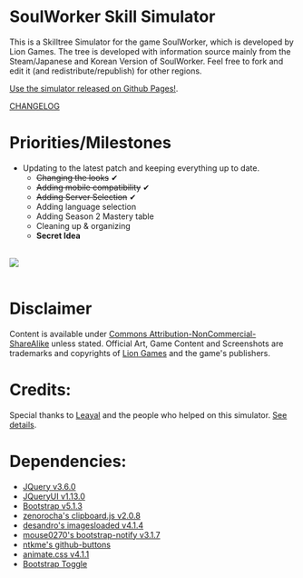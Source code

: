 # SoulWorker Skill Simulator
This is a Skilltree Simulator for the game SoulWorker, which is developed by Lion Games.
The tree is developed with information source mainly from the Steam/Japanese and Korean Version of SoulWorker. Feel free to fork and edit it (and redistribute/republish) for other regions.

[Use the simulator released on Github Pages!](https://eden333.github.io/swskillsimu/).

[CHANGELOG](https://github.com/Eden333/swskillsimu/blob/master/CHANGELOG)

# Priorities/Milestones
- Updating to the latest patch and keeping everything up to date.
  - ~~Changing the looks~~ ✔
  - ~~Adding mobile compatibility~~ ✔
  - ~~Adding Server Selection~~ ✔
  - Adding language selection
  - Adding Season 2 Mastery table
  - Cleaning up & organizing
  - **Secret Idea**

<br><a href="https://www.buymeacoffee.com/Eden333"><img src="https://img.buymeacoffee.com/button-api/?text=Buy me a pizza&emoji=🍕&slug=Eden333&button_colour=ff76ac&font_colour=ffffff&font_family=Lato&outline_colour=FFDCE9&coffee_colour=FFDD00" /></a><br><br>

# Disclaimer
Content is available under [Commons Attribution-NonCommercial-ShareAlike](https://creativecommons.org/licenses/by-nc-sa/3.0/) unless stated.
Official Art, Game Content and Screenshots are trademarks and copyrights of [Lion Games](http://www.liongames.co.kr/Front/) and the game's publishers.

# Credits:
Special thanks to [Leayal](https://github.com/Leayal) and the people who helped on this simulator. [See details](https://eden333.github.io/swskillsimu/).

# Dependencies:
- [JQuery v3.6.0](https://jquery.com)
- [JQueryUI v1.13.0](https://jqueryui.com)
- [Bootstrap v5.1.3](https://getbootstrap.com/docs/5.1/getting-started/introduction)
- [zenorocha's clipboard.js v2.0.8](https://github.com/zenorocha/clipboard.js)
- [desandro's imagesloaded v4.1.4](https://github.com/desandro/imagesloaded)
- [mouse0270's bootstrap-notify v3.1.7](https://github.com/mouse0270/bootstrap-notify)
- [ntkme's github-buttons](https://github.com/ntkme/github-buttons)
- [animate.css v4.1.1](https://github.com/daneden/animate.css)
- [Bootstrap Toggle](https://gitbrent.github.io/bootstrap4-toggle)
